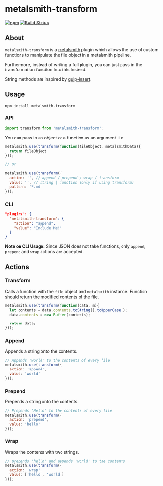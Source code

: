 # metalsmith-transform

[![npm](https://img.shields.io/npm/v/metalsmith-transform.svg)](https://www.npmjs.com/package/metalsmith-transform)
[![Build Status](https://img.shields.io/travis/yeojz/metalsmith-transform.svg)](https://travis-ci.org/yeojz/metalsmith-transform)

## About
`metalsmith-transform` is a [metalsmith](http://http://www.metalsmith.io/) plugin which allows the use of custom functions to manipulate the file object in a metalsmith pipeline.

Furthermore, instead of writing a full plugin, you can just pass in the transformation function into this instead.

String methods are inspired by [gulp-insert](https://www.npmjs.com/package/gulp-insert).


## Usage

```
npm install metalsmith-transform
```

### API
```js
import transform from 'metalsmith-transform';
```

You can pass in an object or a function as an argument. i.e.

```js
metalsmith.use(transform(function(fileObject, metalsmithData){
  return fileObject
}));

// or

metalsmith.use(transform({
  action: '', // append / prepend / wrap / transform
  value: '', // string | function (only if using transform)
  pattern: '*.md'
}));
```


### CLI
```json
"plugins": {
  "metalsmith-transform": {
    "action": "append",
    "value": "Include Me!"
  }
}
```

**Note on CLI Usage:** Since JSON does not take functions, only `append`, `prepend` and `wrap` actions are accepted.


## Actions


### Transform

Calls a function with the `file` object and `metalsmith` instance.
Function should return the modified contents of the file.

```js
metalsmith.use(transform(function(data, m){
  let contents = data.contents.toString().toUpperCase();
  data.contents = new Buffer(contents);

  return data;
}));
```

### Append

Appends a string onto the contents.

```js
// Appends 'world' to the contents of every file
metalsmith.use(transform({
  action: 'append',
  value: 'world'
}));
```

### Prepend

Prepends a string onto the contents.

```js
// Prepends 'Hello' to the contents of every file
metalsmith.use(transform({
  action: 'prepend',
  value: 'hello'
}));
```
### Wrap

Wraps the contents with two strings.

```js
// prepends 'hello' and appends 'world' to the contents
metalsmith.use(transform({
  action: 'wrap',
  value: ['hello', 'world']
}));
```
